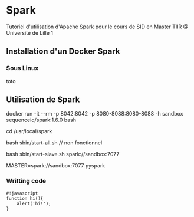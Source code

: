 # Spark
Tutoriel d'utilisation d'Apache Spark pour le cours de SID en Master TIIR @ Université de Lille 1

## Installation d'un Docker Spark
### Sous Linux
toto




## Utilisation de Spark
docker run -it --rm -p 8042:8042 -p 8080-8088:8080-8088 -h sandbox sequenceiq/spark:1.6.0 bash

cd /usr/local/spark

bash sbin/start-all.sh  // non fonctionnel

bash sbin/start-slave.sh spark://sandbox:7077

MASTER=spark://sandbox:7077 pyspark

### Writting code ###

    #!javascript
    function hi(){
        alert('hi!');
    }


